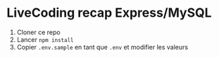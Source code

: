 # LiveCoding recap Express/MySQL

1. Cloner ce repo
2. Lancer `npm install`
3. Copier `.env.sample` en tant que `.env` et modifier les valeurs
